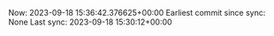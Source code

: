 Now: 2023-09-18 15:36:42.376625+00:00 Earliest commit since sync: None Last sync: 2023-09-18 15:30:12+00:00
